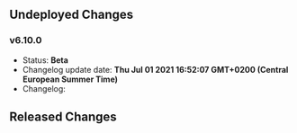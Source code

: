 ## Undeployed Changes

### v6.10.0

- Status: **Beta**
- Changelog update date: **Thu Jul 01 2021 16:52:07 GMT+0200 (Central European Summer Time)**
- Changelog:

<!-- DO NOT CHANGE -->

## Released Changes
